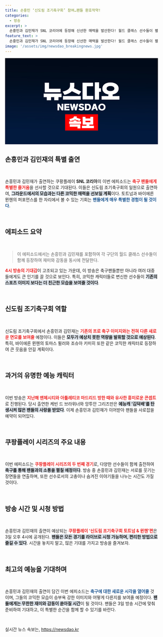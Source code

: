 ```yaml
---
title: 손흥민 ‘신도림 조기축구회’ 참여…팬들 환호작약!
categories:
  - 방송
excerpt: >
  손흥민과 김민재가 SNL 코리아에 등장해 신선한 매력을 발산한다! 월드 클래스 선수들이 펼치는 코믹한 연기가 기대되는 신도림 조기축구회는 3일 오후 4시 방송. 놓치지 마세요!
feature_text: >
  손흥민과 김민재가 SNL 코리아에 등장해 신선한 매력을 발산한다! 월드 클래스 선수들이 펼치는 코믹한 연기가 기대되는 신도림 조기축구회는 3일 오후 4시 방송. 놓치지 마세요!
image: '/assets/img/newsdao_breakingnews.jpg'
---
```


<p><img src="/assets/img/newsdao_breakingnews.jpg" alt="bookingtag 속보" /></p>

<h2 data-ke-size="size26">손흥민과 김민재의 특별 출연</h2>

<p data-ke-size="size16">&nbsp;</p>

<p>손흥민과 김민재가 출연하는 쿠팡플레이 <b>SNL 코리아</b>의 이번 에피소드는 <b><span style="color: #ee2323;">축구 팬들에게 특별한 즐거움</span></b>을 선사할 것으로 기대된다. 이들은 신도림 조기축구회의 일원으로 출연하여, <b><span style="background-color: #21538527;">그라운드에서의 모습과는 다른 코믹한 매력을 선보일 계획</span></b>이다. 토트넘과 바이에른 뮌헨의 퍼포먼스를 한 자리에서 볼 수 있는 기회는 <b><span style="color: #1a5490;">팬들에게 매우 특별한 경험이 될 것이다</span></b>.</p>

<p data-ke-size="size16">&nbsp;</p>

<h2 data-ke-size="size26">에피소드 요약</h2>

<p data-ke-size="size16">&nbsp;</p>

<blockquote>이 에피소드에서는 손흥민과 김민재를 포함하여 각 구단의 월드 클래스 선수들이 함께 등장하여 재미와 감동을 동시에 전달한다.</blockquote>

<p><b><span style="color: #ee2323;">4시 방송의 기대감</span></b>이 고조되고 있는 가운데, 이 방송은 축구팬들뿐만 아니라 여러 대중들에게도 큰 인기를 끌 것으로 보인다. 특히, 코믹한 캐릭터들로 변신한 선수들이 <b><span style="background-color: #21538527;">기존의 스포츠 이미지 보다는 더 친근한 모습을 보여줄 것이다</span></b>. </p>

<p data-ke-size="size16">&nbsp;</p>

<h2 data-ke-size="size26">신도림 조기축구회 역할</h2>

<p data-ke-size="size16">&nbsp;</p>

<p>신도림 조기축구회에서 손흥민과 김민재는 <b><span style="color: #ee2323;">기존의 프로 축구 이미지와는 전혀 다른 새로운 면모를 보여줄</span></b> 예정이다. 이들은 <b><span style="background-color: #21538527;">모두가 예상치 못한 역량을 발휘할 것으로 예상된다</span></b>. 특히, 바이에른 뮌헨의 토마스 뮐러와 조슈아 키미히 또한 같은 코믹한 캐릭터로 등장하여 큰 웃음을 안길 계획이다. </p>

<p data-ke-size="size16">&nbsp;</p>

<h2 data-ke-size="size26">과거의 유명한 예능 캐릭터</h2>

<p data-ke-size="size16">&nbsp;</p>

<p>이번 방송은 <b><span style="color: #ee2323;">지난해 맨체시티와 아틀레티코 마드리드 방한 때와 유사한 흥미로운 콘셉트</span></b>로 진행된다. 당시 출연한 케빈 드 브라위너와 앙투안 그리즈만은 <b><span style="background-color: #21538527;">예능캐 ‘김덕배’를 탄생시켜 많은 팬들의 사랑을 받았다</span></b>. 이제 손흥민과 김민재가 이어받아 팬들을 사로잡을 예약이 되어있다. </p>

<p data-ke-size="size16">&nbsp;</p>

<h2 data-ke-size="size26">쿠팡플레이 시리즈의 주요 내용</h2>

<p data-ke-size="size16">&nbsp;</p>

<p>이번 에피소드는 <b><span style="color: #ee2323;">쿠팡플레이 시리즈의 두 번째 경기</span></b>로, 다양한 선수들이 함께 출전하여 <b><span style="background-color: #21538527;">축구를 통해 팬들과의 소통을 펼칠 예정이다</span></b>. 방송 중 손흥민과 김민재는 서로를 웃기는 장면들을 연출하며, 또한 선수로서의 고충이나 숨겨진 이야기들을 나누는 시간도 가질 것이다. </p>

<p data-ke-size="size16">&nbsp;</p>

<h2 data-ke-size="size26">방송 시간 및 시청 방법</h2>

<p data-ke-size="size16">&nbsp;</p>

<p>손흥민과 김민재의 출연이 예상되는 <b><span style="color: #ee2323;">쿠팡플레이 ‘신도림 조기축구회 토트넘 &amp; 뮌헨’편</span></b>은 3일 오후 4시에 공개된다. <b><span style="background-color: #21538527;">팬들은 모든 경기를 라이브로 시청 가능하며, 편리한 방법으로 즐길 수 있다</span></b>. 시간을 놓치지 말고, 많은 기대를 가지고 방송을 즐겨보자. </p>

<p data-ke-size="size16">&nbsp;</p>

<h2 data-ke-size="size26">최고의 예능을 기대하며</h2>

<p data-ke-size="size16">&nbsp;</p>

<p>손흥민과 김민재의 출연이 담긴 이번 에피소드는 <b><span style="color: #1a5490;">축구에 대한 새로운 시각을 열어줄</span></b> 것이며, 그들의 코믹한 모습이 승부욕 강한 이미지와 어떻게 다른지를 보여줄 예정이다. <b><span style="background-color: #21538527;">팬들에게는 무한한 재미와 감동이 쏟아질 시간</span></b>이 될 것이다. 팬들은 3일 방송 시간에 맞춰 준비하여 기대하고, 이 특별한 순간을 함께 할 수 있기를 바란다. </p>

<p data-ke-size="size16">&nbsp;</p>
실시간 뉴스 속보는, <a href="https://newsdao.kr" rel="dofollow">https://newsdao.kr</a>


